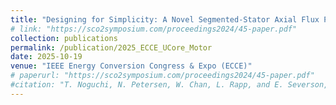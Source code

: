 ```yaml
---
title: "Designing for Simplicity: A Novel Segmented-Stator Axial Flux Permanent Magnet Motor with Tape-Wound Cut Cores"
# link: "https://sco2symposium.com/proceedings2024/45-paper.pdf"
collection: publications
permalink: /publication/2025_ECCE_UCore_Motor
date: 2025-10-19
venue: "IEEE Energy Conversion Congress & Expo (ECCE)"
# paperurl: "https://sco2symposium.com/proceedings2024/45-paper.pdf"
#citation: "T. Noguchi, N. Petersen, W. Chan, L. Rapp, and E. Severson, 'Bearingless motor/generator applications in sCO2 power cycles,' in Proc. 8th Int. Supercritical CO2 Power Cycles Symp., San Antonio, TX, USA, Feb. 2024."
---
```

